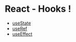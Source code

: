 # React - Hooks !
- [useState](https://github.com/yyeonggg/TIL/blob/master/React/Hooks/usestate.md)
- [useRef](https://github.com/yyeonggg/TIL/blob/master/React/Hooks/useRef.md)
- [useEffect](https://github.com/yyeonggg/TIL/blob/master/React/Hooks/useEffect.md)
